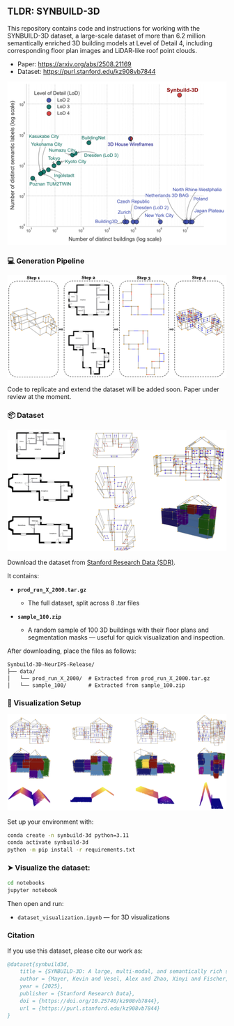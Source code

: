 ## TLDR: SYNBUILD-3D

This repository contains code and instructions for working with the SYNBUILD-3D dataset, a large-scale dataset of more than 6.2 million semantically enriched 3D building models at Level of Detail 4, including corresponding floor plan images and LiDAR-like roof point clouds.

- Paper: https://arxiv.org/abs/2508.21169
- Dataset: https://purl.stanford.edu/kz908vb7844

![](assets/building_datasets_comparison.png)

### 💻 Generation Pipeline 

![](assets/pipeline_overview.png)

Code to replicate and extend the dataset will be added soon. Paper under review at the moment.

### 📦 Dataset

![](assets/dataset_example.png)

Download the dataset from [Stanford Research Data (SDR)](https://purl.stanford.edu/kz908vb7844). 

 It contains:

- **`prod_run_X_2000.tar.gz`**  
  - The full dataset, split across 8 .tar files


- **`sample_100.zip`**  
  - A random sample of 100 3D buildings with their floor plans and segmentation masks — useful for quick visualization and inspection.

After downloading, place the files as follows:

```
Synbuild-3D-NeurIPS-Release/
├── data/
│   └── prod_run_X_2000/  # Extracted from prod_run_X_2000.tar.gz
│   └── sample_100/       # Extracted from sample_100.zip
```

### 🧪 Visualization Setup

![](assets/dataset_visualization.png)

Set up your environment with:

```bash
conda create -n synbuild-3d python=3.11
conda activate synbuild-3d
python -m pip install -r requirements.txt
```

### ➤ Visualize the dataset:

```bash
cd notebooks
jupyter notebook
```

Then open and run:

- `dataset_visualization.ipynb` — for 3D visualizations

### Citation

If you use this dataset, please cite our work as:

```bibtex
@dataset{synbuild3d, 
    title = {SYNBUILD-3D: A large, multi-modal, and semantically rich synthetic dataset of 3D building models at Level of Detail 4}, 
    author = {Mayer, Kevin and Vesel, Alex and Zhao, Xinyi and Fischer, Martin}, 
    year = {2025}, 
    publisher = {Stanford Research Data}, 
    doi = {https://doi.org/10.25740/kz908vb7844}, 
    url = {https://purl.stanford.edu/kz908vb7844} 
}
```